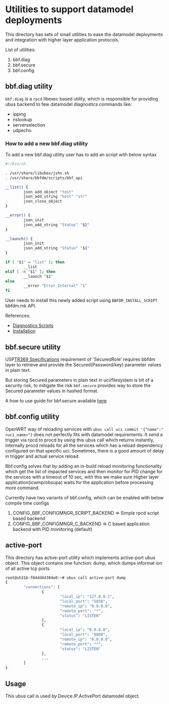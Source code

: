 # Utilities to support datamodel deployments

This directory has sets of small utilities to ease the datamodel deployments and integration with higher layer application protocols.

List of utilities:

1. bbf.diag
2. bbf.secure
3. bbf.config

## bbf.diag utility

`bbf.diag` is a `rpcd` libexec based utility, which is responsible for providing ubus backend to few datamodel diagnostics commands like:

- ipping
- nslookup
- serverselection
- udpecho

### How to add a new bbf.diag utility

To add a new bbf.diag utility user has to add an script with below syntax

```bash
#!/bin/sh

. /usr/share/libubox/jshn.sh
. /usr/share/bbfdm/scripts/bbf_api

__list() {
        json_add_object "test"
        json_add_string "host" "str"
        json_close_object
}

__error() {
        json_init
        json_add_string "Status" "$1"
}

__launch() {
        json_init
        json_add_string "Status" "$1"
}

if [ "$1" = "list" ]; then
        __list
elif [ -n "$1" ]; then
        __launch "$1"
else
        __error "Error_Internal" "1"
fi
```

User needs to install this newly added script using `BBFDM_INSTALL_SCRIPT` bbfdm.mk API.

References:
- [Diagnostics Scripts](https://dev.iopsys.eu/bbf/tr143d/-/tree/devel/scripts/bbf_diag)
- [Installation](https://dev.iopsys.eu/feed/iopsys/-/blob/devel/tr143/Makefile)


## bbf.secure utility

USP[TR369 Specifications](https://usp.technology/specification/index.html#sec:special-roles) requirement of 'SecuredRole' requires bbfdm layer to retrieve and provide the Secured(Password/key) parameter values in plain text.

But storing Secured parameters in plain text in uci/filesystem is bit of a security risk, to mitigate the risk `bbf.secure` provides way to store the Secured parameter values in hashed format.

A how to use guide for bbf.secure available [here](https://dev.iopsys.eu/feed/iopsys/-/tree/devel/bbfdm?ref_type=heads#bbf_obfuscation_key)

## bbf.config utility

OpenWRT way of reloading services with `ubus call uci commit '{"name":"<uci_name>"}` does not perfectly fits with datamodel requirements. It send a trigger via rpcd to procd by using this ubus call which returns instantly, internally procd reloads for all the services which has a reload dependency configured on that specific uci.
Sometimes, there is a good amount of delay in trigger and actual service reload.

Bbf.config solves that by adding an in-build reload monitoring functionality which get the list of impacted services and then monitor for PID change for the services with a timeout of 10 sec, with this we make sure Higher layer application(icwmp/obsupa) waits for the application before processing more command.

Currently have two variants of bbf.config, which can be enabled with below compile time configs

1. CONFIG_BBF_CONFIGMNGR_SCRIPT_BACKEND => Simple rpcd script based backend
2. CONFIG_BBF_CONFIGMNGR_C_BACKEND => C based application backend with PID monitoring (default)

## active-port

This directory has active-port utility which implements active-port ubus object. This object contains one function: dump, which dumps informat
ion of all active tcp ports.

```bash
root@sh31b-f04dd44304e0:~# ubus call active-port dump
{
        "connections": [
                {
                        "local_ip": "127.0.0.1",
                        "local_port": "5038",
                        "remote_ip": "0.0.0.0",
                        "remote_port": "*",
                        "status": "LISTEN"
                },
                {
                        "local_ip": "0.0.0.0",
                        "local_port": "8080",
                        "remote_ip": "0.0.0.0",
                        "remote_port": "*",
                        "status": "LISTEN"
                },
                ...
        ]
}
```

## Usage 

This ubus call is used by Device.IP.ActivePort datamodel object.
